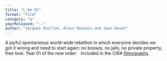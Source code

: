 ```yaml
---
title: "L'An 01"
format: "film"
category: "a"
yearReleased: "--"
author: "Jacques Doillon, Alain Resnais and Jean Rouch"
---
```

 A joyful spontaneous world-wide rebellion in which everyone decides we got it  wrong and need to start again: no bosses, no jails, no private property, free  love. Year 01 of the new order.
  
 Included in the CIRA <a href="biblio.htm#CIRA">filmography</a>.
  